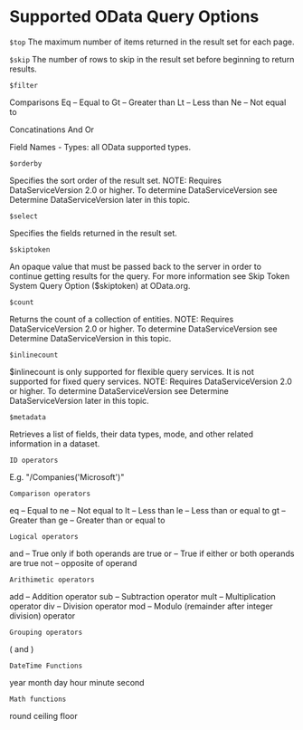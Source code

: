 Supported OData Query Options
===============================


`$top` The maximum number of items returned in the result set for each page.

`$skip` The number of rows to skip in the result set before beginning to return results.

`$filter`

Comparisons
Eq – Equal to 
Gt – Greater than 
Lt – Less than 
Ne – Not equal to 

Concatinations
And
Or

Field Names - Types: all OData supported types.

`$orderby`

Specifies the sort order of the result set. 
NOTE: Requires DataServiceVersion 2.0 or higher. To determine DataServiceVersion see Determine DataServiceVersion later in this topic.

`$select`

Specifies the fields returned in the result set.

`$skiptoken`

An opaque value that must be passed back to the server in order to continue getting results for the query. For more information see Skip Token System Query Option ($skiptoken) at OData.org.

`$count`

Returns the count of a collection of entities. 
NOTE: Requires DataServiceVersion 2.0 or higher. To determine DataServiceVersion see Determine DataServiceVersion in this topic.

`$inlinecount`

$inlinecount is only supported for flexible query services. It is not supported for fixed query services. 
NOTE: Requires DataServiceVersion 2.0 or higher. To determine DataServiceVersion see Determine DataServiceVersion later in this topic.

`$metadata`

Retrieves a list of fields, their data types, mode, and other related information in a dataset.

`ID operators`

E.g. "/Companies('Microsoft')"

`Comparison operators`

eq – Equal to 
ne – Not equal to 
lt – Less than 
le – Less than or equal to 
gt – Greater than 
ge – Greater than or equal to

`Logical operators`

and – True only if both operands are true
or – True if either or both operands are true
not – opposite of operand

`Arithimetic operators`

add – Addition operator
sub – Subtraction operator
mult – Multiplication operator
div – Division operator
mod – Modulo (remainder after integer division) operator

`Grouping operators`

( and )

`DateTime Functions`

year 
month 
day 
hour 
minute 
second

`Math functions`

round 
ceiling 
floor